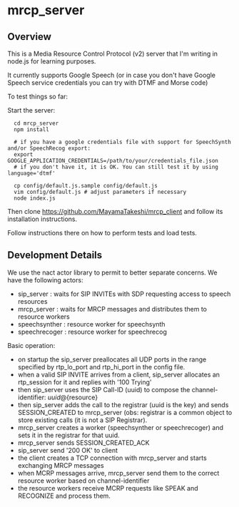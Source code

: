 # mrcp_server

## Overview

This is a Media Resource Control Protocol (v2) server that I'm writing in node.js for learning purposes.

It currently supports Google Speech (or in case you don't have Google Speech service credentials you can try with DTMF and Morse code)

To test things so far:

Start the server:

```
  cd mrcp_server
  npm install

  # if you have a google credentials file with support for SpeechSynth and/or SpeechRecog export:
  export GOOGLE_APPLICATION_CREDENTIALS=/path/to/your/credentials_file.json
  # if you don't have it, it is OK. You can still test it by using language='dtmf'

  cp config/default.js.sample config/default.js
  vim config/default.js # adjust parameters if necessary
  node index.js
```

Then clone https://github.com/MayamaTakeshi/mrcp_client and follow its installation instructions.

Follow instructions there on how to perform tests and load tests.

## Development Details

We use the nact actor library to permit to better separate concerns. We have the following actors:
  - sip_server : waits for SIP INVITEs with SDP requesting access to speech resources
  - mrcp_server : waits for MRCP messages and distributes them to resource workers
  - speechsynther : resource worker for speechsynth
  - speechrecoger : resource worker for speechrecog

Basic operation:
  - on startup the sip_server preallocates all UDP ports in the range specified by rtp_lo_port and rtp_hi_port in the config file.
  - when a valid SIP INVITE arrives from a client, sip_server allocates an rtp_session for it and replies with '100 Trying'
  - then sip_server uses the SIP Call-ID (uuid) to compose the channel-identifier: ${uuid}@${resource}
  - then sip_server adds the call to the registrar (uuid is the key) and sends SESSION_CREATED to mrcp_server (obs: registrar is a common object to store existing calls (it is not a SIP Registrar).
  - mrcp_server creates a worker (speechsynther or speechrecoger) and sets it in the registrar for that uuid.
  - mrcp_server sends SESSION_CREATED_ACK
  - sip_server send '200 OK' to client
  - the client creates a TCP connection with mrcp_server and starts exchanging MRCP messages
  - when MCRP messages arrive, mrcp_server send them to the correct resource worker based on channel-identifier
  - the resource workers receive MCRP requests like SPEAK and RECOGNIZE and process them.

